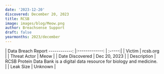 ```yaml
---
date: '2023-12-20'
discovered: December 20, 2023
title: RCSB
image: images/blog/Meow.png
author: Breachsense Support
draft: false
yearmonths: 2023/december
---
```



| Data Breach Report
------------:     |:-------------:    | :-----:|
| Victim      | rcsb.org      | 
| Threat Actor      | Meow      | 
| Date Discovered      | Dec 20, 2023      | 
| Description      | RCSB Protein Data Bank is a digital data resource for biology and medicine.      | 
| Leak Size      | Unknown      | 

